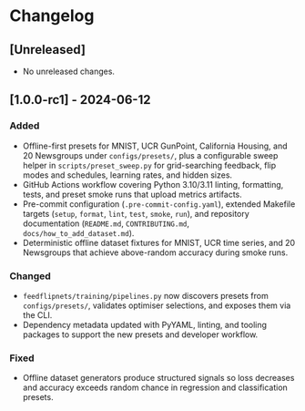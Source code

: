# Changelog

## [Unreleased]
- No unreleased changes.

## [1.0.0-rc1] - 2024-06-12
### Added
- Offline-first presets for MNIST, UCR GunPoint, California Housing, and
  20 Newsgroups under `configs/presets/`, plus a configurable sweep helper in
  `scripts/preset_sweep.py` for grid-searching feedback, flip modes and schedules,
  learning rates, and hidden sizes.
- GitHub Actions workflow covering Python 3.10/3.11 linting, formatting, tests,
  and preset smoke runs that upload metrics artifacts.
- Pre-commit configuration (`.pre-commit-config.yaml`), extended Makefile
  targets (`setup`, `format`, `lint`, `test`, `smoke`, `run`), and repository
  documentation (`README.md`, `CONTRIBUTING.md`, `docs/how_to_add_dataset.md`).
- Deterministic offline dataset fixtures for MNIST, UCR time series, and
  20 Newsgroups that achieve above-random accuracy during smoke runs.

### Changed
- `feedflipnets/training/pipelines.py` now discovers presets from
  `configs/presets/`, validates optimiser selections, and exposes them via the
  CLI.
- Dependency metadata updated with PyYAML, linting, and tooling packages to
  support the new presets and developer workflow.

### Fixed
- Offline dataset generators produce structured signals so loss decreases and
  accuracy exceeds random chance in regression and classification presets.
